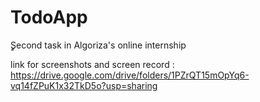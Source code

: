 # TodoApp
ٍٍSecond task in Algoriza's online internship

link for screenshots and screen record :
https://drive.google.com/drive/folders/1PZrQT15mOpYq6-vq14fZPuK1x32TkD5o?usp=sharing
